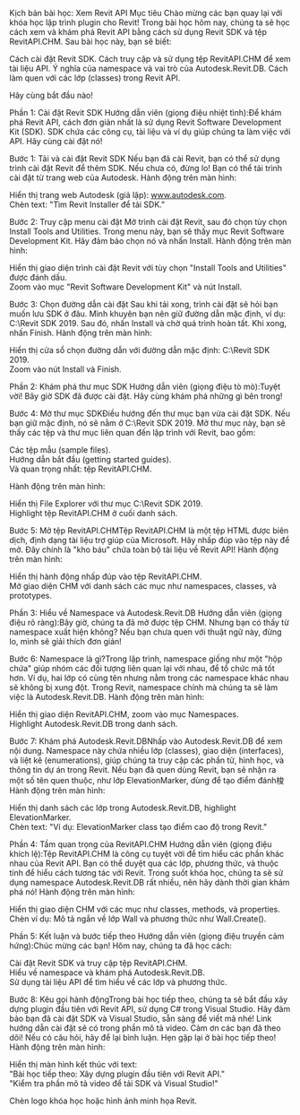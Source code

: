 Kịch bản bài học: Xem Revit API
Mục tiêu
Chào mừng các bạn quay lại với khóa học lập trình plugin cho Revit! Trong bài học hôm nay, chúng ta sẽ học cách xem và khám phá Revit API bằng cách sử dụng Revit SDK và tệp RevitAPI.CHM. Sau bài học này, bạn sẽ biết:

Cách cài đặt Revit SDK.
Cách truy cập và sử dụng tệp RevitAPI.CHM để xem tài liệu API.
Ý nghĩa của namespace và vai trò của Autodesk.Revit.DB.
Cách làm quen với các lớp (classes) trong Revit API.

Hãy cùng bắt đầu nào!

Phần 1: Cài đặt Revit SDK
Hướng dẫn viên (giọng điệu nhiệt tình):Để khám phá Revit API, cách đơn giản nhất là sử dụng Revit Software Development Kit (SDK). SDK chứa các công cụ, tài liệu và ví dụ giúp chúng ta làm việc với API. Hãy cùng cài đặt nó!

Bước 1: Tải và cài đặt Revit SDK
Nếu bạn đã cài Revit, bạn có thể sử dụng trình cài đặt Revit để thêm SDK. Nếu chưa có, đừng lo! Bạn có thể tải trình cài đặt từ trang web của Autodesk.
Hành động trên màn hình:  

Hiển thị trang web Autodesk (giả lập): www.autodesk.com.  
Chèn text: "Tìm Revit Installer để tải SDK."


Bước 2: Truy cập menu cài đặt
Mở trình cài đặt Revit, sau đó chọn tùy chọn Install Tools and Utilities. Trong menu này, bạn sẽ thấy mục Revit Software Development Kit. Hãy đảm bảo chọn nó và nhấn Install.
Hành động trên màn hình:  

Hiển thị giao diện trình cài đặt Revit với tùy chọn "Install Tools and Utilities" được đánh dấu.  
Zoom vào mục "Revit Software Development Kit" và nút Install.


Bước 3: Chọn đường dẫn cài đặt
Sau khi tải xong, trình cài đặt sẽ hỏi bạn muốn lưu SDK ở đâu. Mình khuyên bạn nên giữ đường dẫn mặc định, ví dụ: C:\Revit SDK 2019. Sau đó, nhấn Install và chờ quá trình hoàn tất. Khi xong, nhấn Finish.
Hành động trên màn hình:  

Hiển thị cửa sổ chọn đường dẫn với đường dẫn mặc định: C:\Revit SDK 2019.  
Zoom vào nút Install và Finish.




Phần 2: Khám phá thư mục SDK
Hướng dẫn viên (giọng điệu tò mò):Tuyệt vời! Bây giờ SDK đã được cài đặt. Hãy cùng khám phá những gì bên trong!

Bước 4: Mở thư mục SDKĐiều hướng đến thư mục bạn vừa cài đặt SDK. Nếu bạn giữ mặc định, nó sẽ nằm ở C:\Revit SDK 2019. Mở thư mục này, bạn sẽ thấy các tệp và thư mục liên quan đến lập trình với Revit, bao gồm:

Các tệp mẫu (sample files).  
Hướng dẫn bắt đầu (getting started guides).  
Và quan trọng nhất: tệp RevitAPI.CHM.

Hành động trên màn hình:  

Hiển thị File Explorer với thư mục C:\Revit SDK 2019.  
Highlight tệp RevitAPI.CHM ở cuối danh sách.


Bước 5: Mở tệp RevitAPI.CHMTệp RevitAPI.CHM là một tệp HTML được biên dịch, định dạng tài liệu trợ giúp của Microsoft. Hãy nhấp đúp vào tệp này để mở. Đây chính là "kho báu" chứa toàn bộ tài liệu về Revit API!
Hành động trên màn hình:  

Hiển thị hành động nhấp đúp vào tệp RevitAPI.CHM.  
Mở giao diện CHM với danh sách các mục như namespaces, classes, và prototypes.




Phần 3: Hiểu về Namespace và Autodesk.Revit.DB
Hướng dẫn viên (giọng điệu rõ ràng):Bây giờ, chúng ta đã mở được tệp CHM. Nhưng bạn có thấy từ namespace xuất hiện không? Nếu bạn chưa quen với thuật ngữ này, đừng lo, mình sẽ giải thích đơn giản!

Bước 6: Namespace là gì?Trong lập trình, namespace giống như một "hộp chứa" giúp nhóm các đối tượng liên quan lại với nhau, để tổ chức mã tốt hơn. Ví dụ, hai lớp có cùng tên nhưng nằm trong các namespace khác nhau sẽ không bị xung đột. Trong Revit, namespace chính mà chúng ta sẽ làm việc là Autodesk.Revit.DB.
Hành động trên màn hình:  

Hiển thị giao diện RevitAPI.CHM, zoom vào mục Namespaces.  
Highlight Autodesk.Revit.DB trong danh sách.


Bước 7: Khám phá Autodesk.Revit.DBNhấp vào Autodesk.Revit.DB để xem nội dung. Namespace này chứa nhiều lớp (classes), giao diện (interfaces), và liệt kê (enumerations), giúp chúng ta truy cập các phần tử, hình học, và thông tin dự án trong Revit. Nếu bạn đã quen dùng Revit, bạn sẽ nhận ra một số tên quen thuộc, như lớp ElevationMarker, dùng để tạo điểm đánh梭
Hành động trên màn hình:  

Hiển thị danh sách các lớp trong Autodesk.Revit.DB, highlight ElevationMarker.  
Chèn text: "Ví dụ: ElevationMarker class tạo điểm cao độ trong Revit."




Phần 4: Tầm quan trọng của RevitAPI.CHM
Hướng dẫn viên (giọng điệu khích lệ):Tệp RevitAPI.CHM là công cụ tuyệt vời để tìm hiểu các phần khác nhau của Revit API. Bạn có thể duyệt qua các lớp, phương thức, và thuộc tính để hiểu cách tương tác với Revit. Trong suốt khóa học, chúng ta sẽ sử dụng namespace Autodesk.Revit.DB rất nhiều, nên hãy dành thời gian khám phá nó!
Hành động trên màn hình:  

Hiển thị giao diện CHM với các mục như classes, methods, và properties.  
Chèn ví dụ: Mô tả ngắn về lớp Wall và phương thức như Wall.Create().


Phần 5: Kết luận và bước tiếp theo
Hướng dẫn viên (giọng điệu truyền cảm hứng):Chúc mừng các bạn! Hôm nay, chúng ta đã học cách:

Cài đặt Revit SDK và truy cập tệp RevitAPI.CHM.  
Hiểu về namespace và khám phá Autodesk.Revit.DB.  
Sử dụng tài liệu API để tìm hiểu về các lớp và phương thức.

Bước 8: Kêu gọi hành độngTrong bài học tiếp theo, chúng ta sẽ bắt đầu xây dựng plugin đầu tiên với Revit API, sử dụng C# trong Visual Studio. Hãy đảm bảo bạn đã cài đặt SDK và Visual Studio, sẵn sàng để viết mã nhé! Link hướng dẫn cài đặt sẽ có trong phần mô tả video.
Cảm ơn các bạn đã theo dõi! Nếu có câu hỏi, hãy để lại bình luận. Hẹn gặp lại ở bài học tiếp theo!
Hành động trên màn hình:  

Hiển thị màn hình kết thúc với text:  
"Bài học tiếp theo: Xây dựng plugin đầu tiên với Revit API."  
"Kiểm tra phần mô tả video để tải SDK và Visual Studio!"


Chèn logo khóa học hoặc hình ảnh minh họa Revit.

